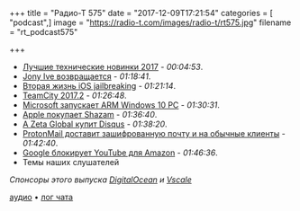 +++
title = "Радио-Т 575"
date = "2017-12-09T17:21:54"
categories = [ "podcast",]
image = "https://radio-t.com/images/radio-t/rt575.jpg"
filename = "rt_podcast575"

+++

- [Лучшие технические новинки 2017](http://mashable.com/2017/12/06/best-tech-2017/) - *00:04:53*.
- [Jony Ive возвращается](https://www.theverge.com/2017/12/8/16753794/apple-jony-ive-design-management-role-change) - *01:18:41*.
- [Вторая жизнь iOS jailbreaking](https://thenextweb.com/apple/2017/12/09/the-ios-jailbreaking-community-is-going-nuts-over-this-cryptic-tweet-by-a-google-employee/) - *01:21:14*.
- [TeamCity 2017.2](https://habrahabr.ru/company/JetBrains/blog/344166/) - *01:26:48*.
- [Microsoft запускает ARM Windows 10 PC](https://www.theverge.com/2017/12/5/16737288/microsoft-windows-10-qualcomm-arm-laptops-launch) - *01:30:31*.
- [Apple покупает Shazam](https://appadvice.com/post/apple-may-acquire-shazam/758465) - *01:36:40*.
- [А Zeta Global купит Disqus](https://techcrunch.com/2017/12/05/zeta-global-acquires-commenting-service-disqus/) - *01:38:20*.
- [ProtonMail доставит зашифрованную почту и на обычные клиенты](https://thenextweb.com/security/2017/12/07/protonmail-bridge-is-an-accessible-encryption-solution-for-apple-mail-outlook-and-thunderbird/) - *01:42:40*.
- [Google блокирует YouTube для Amazon](https://www.engadget.com/2017/12/05/google-blocking-youtube-on-amazon-echo-show-fire-tv/) - *01:46:36*.
- Темы наших слушателей

*Спонсоры этого выпуска [DigitalOcean](https://www.digitalocean.com) и [Vscale](http://bit.ly/radio-t_vscale)*


[аудио](http://cdn.radio-t.com/rt_podcast575.mp3) • [лог чата](http://chat.radio-t.com/logs/radio-t-575.html)
<audio src="http://cdn.radio-t.com/rt_podcast575.mp3" preload="none"></audio>
